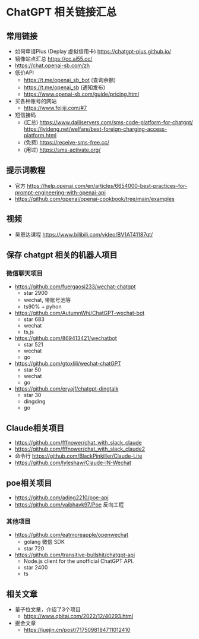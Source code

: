 # ChatGPT 相关链接汇总

## 常用链接
- 如何申请Plus (Deplay 虚拟信用卡) https://chatgpt-plus.github.io/
- 镜像站点汇总 https://cc.ai55.cc/
- https://chat.openai-sb.com/zh
- 低价API
  - https://t.me/openai_sb_bot (查询余额)
  - https://t.me/openai_sb (通知发布)
  - https://www.openai-sb.com/guide/pricing.html
- 买各种账号的网站
  - https://www.feijiji.com/#7
- 短信接码
  - (汇总) https://www.dailiservers.com/sms-code-platform-for-chatgpt/ https://iyideng.net/welfare/best-foreign-charging-access-platform.html
  - (免费) https://receive-sms-free.cc/
  - (用过) https://sms-activate.org/

## 提示词教程
- 官方 https://help.openai.com/en/articles/6654000-best-practices-for-prompt-engineering-with-openai-api
- https://github.com/openai/openai-cookbook/tree/main/examples

## 视频
- 吴恩达课程 https://www.bilibili.com/video/BV1AT41187qt/


## 保存 chatgpt 相关的机器人项目

### 微信聊天项目
- https://github.com/fuergaosi233/wechat-chatgpt
  - star 2900
  - wechat, 带账号池等
  - ts90% + pyhon
- https://github.com/AutumnWhj/ChatGPT-wechat-bot
  - star 683
  - wechat
  - ts,js
- https://github.com/869413421/wechatbot
  - star 521
  - wechat
  - go  
- https://github.com/gtoxlili/wechat-chatGPT
  - star 50
  - wechat
  - go 
- https://github.com/eryajf/chatgpt-dingtalk
  - star 30
  - dingding 
  - go

## Claude相关项目
- https://github.com/fffnower/chat_with_slack_claude
- https://github.com/fffnower/chat_with_slack_claude2
- 命令行 https://github.com/BlackPinkiller/Claude-Lite
- https://github.com/lyleshaw/Claude-IN-Wechat


## poe相关项目
- https://github.com/ading2210/poe-api
- https://github.com/vaibhavk97/Poe 反向工程
  
### 其他项目
- https://github.com/eatmoreapple/openwechat
  - golang 微信 SDK
  - star 720
- https://github.com/transitive-bullshit/chatgpt-api
  - Node.js client for the unofficial ChatGPT API. 
  - star 2400
  - ts


## 相关文章
- 量子位文章，介绍了3个项目
  - https://www.qbitai.com/2022/12/40293.html
- 掘金文章
  - https://juejin.cn/post/7175098184711012410
